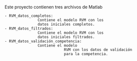 Este proyecto contienen tres archivos de Matlab

	- RVM_datos_completos: 
			       Contiene el modelo RVM con los 
			       datos iniciales completos.
	- RVM_datos_filtrados: 
			       Contiene el modelo RVM con los 
			       datos iniciales filtrados.
	- RVM_datos_validación_competencia:
			       Contiene el modelo 
                               RVM con los datos de validación 
                               para la competencia.

